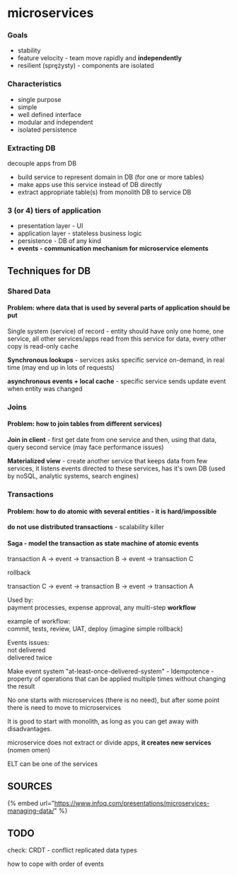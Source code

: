 # microservices

### Goals

* stability
* feature velocity - team move rapidly and **independently**
* resilient (sprężysty) - components are isolated

### Characteristics

* single purpose
* simple
* well defined interface
* modular and independent
* isolated persistence

### Extracting DB

decouple apps from DB

* build service to represent domain in DB (for one or more tables)
* make apps use this service instead of DB directly
* extract appropriate table(s) from monolith DB to service DB

### 3 (or 4) tiers of application

* presentation layer - UI
* application layer - stateless business logic
* persistence - DB of any kind
* **events - communication mechanism for microservice elements**

## **Techniques for DB**

### **Shared Data**

#### **Problem:** where data that is used by several parts of application should be put

Single system (service) of record - entity should have only one home, one service, all other services/apps read from this service for data, every other copy is read-only cache

**Synchronous lookups** - services asks specific service on-demand, in real time (may end up in lots of requests)

**asynchronous events + local cache** - specific service sends update event when entity was changed

### Joins

#### Problem: how to join tables from different services)

**Join in client** - first get date from one service and then, using that data, query second service (may face performance issues)

**Materialized view** - create another service that keeps data from few services, it listens events directed to these services, has it's own DB (used by noSQL, analytic systems, search engines)

### Transactions

#### Problem: how to do atomic with several entities - it is hard/impossible

**do not use distributed transactions** - scalability killer

#### Saga - model the transaction as state machine of atomic events

transaction A -> event -> transaction B -> event -> transaction C&#x20;

rollback

transaction C -> event -> transaction B -> event -> transaction A&#x20;

Used by:\
payment processes, expense approval, any multi-step **workflow**&#x20;

example of workflow:\
commit, tests, review, UAT, deploy (imagine simple rollback)

Events issues:\
not delivered\
delivered twice

Make event system "at-least-once-delivered-system" - Idempotence - property of operations that can be applied multiple times without changing the result

No one starts with microservices (there is no need), but after some point there is need to move to microservices

It is good to start with monolith, as long as you can get away with disadvantages.

microservice does not extract or divide apps, **it creates new services** (nomen omen)

ELT can be one of the services

## SOURCES

{% embed url="https://www.infoq.com/presentations/microservices-managing-data/" %}

## TODO

check: CRDT - conflict replicated data types

how to cope with order of events

